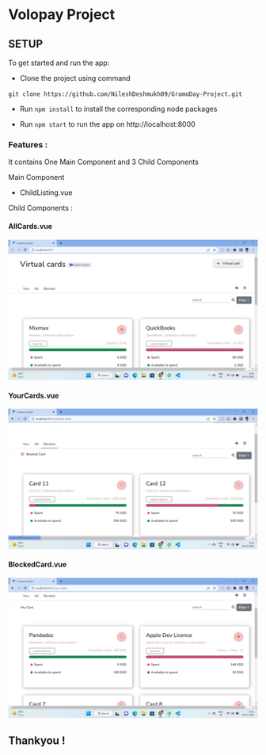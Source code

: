 # Volopay Project

## SETUP

To get started and run the app:

- Clone the project using command

` git clone https://github.com/NileshDeshmukh09/GramoDay-Project.git `

- Run ` npm install ` to install the corresponding node packages

- Run ` npm start ` to run the app on http://localhost:8000


### Features :

It contains One Main Component and 3 Child Components 

Main Component 
- ChildListing.vue

Child Components : 

#### AllCards.vue
![AllCards](https://github.com/NileshDeshmukh09/Volopay-project/blob/master/screenshots/All-card.png?raw=true)

#### YourCards.vue
![YourCards](https://github.com/NileshDeshmukh09/Volopay-project/blob/master/screenshots/blocked-card.png?raw=true)

#### BlockedCard.vue
![YourCards](https://github.com/NileshDeshmukh09/Volopay-project/blob/master/screenshots/your-card-page.png?raw=true)


## Thankyou !
